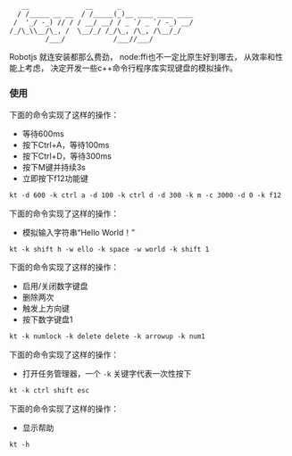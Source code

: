 ```txt
   __              __      _                  
  / /_____ __ __  / /_____(_)__ ____ ____ ____
 /  '_/ -_) // / / __/ __/ / _ `/ _ `/ -_) __/
/_/\_\\__/\_, /  \__/_/ /_/\_, /\_, /\__/_/   
         /___/            /___//___/          
```

Robotjs 就连安装都那么费劲，
node:ffi也不一定比原生好到哪去，
从效率和性能上考虑，
决定开发一些c++命令行程序库实现键盘的模拟操作。

### 使用

下面的命令实现了这样的操作：

- 等待600ms
- 按下Ctrl+A，等待100ms
- 按下Ctrl+D，等待300ms
- 按下M键并持续3s
- 立即按下f12功能键

```txt
kt -d 600 -k ctrl a -d 100 -k ctrl d -d 300 -k m -c 3000 -d 0 -k f12
```

下面的命令实现了这样的操作：

- 模拟输入字符串“Hello World！”

```txt
kt -k shift h -w ello -k space -w world -k shift 1
```

下面的命令实现了这样的操作：

- 启用/关闭数字键盘
- 删除两次
- 触发上方向键
- 按下数字键盘1

```txt
kt -k numlock -k delete delete -k arrowup -k num1
```

下面的命令实现了这样的操作：

- 打开任务管理器，一个 `-k` 关键字代表一次性按下

```txt
kt -k ctrl shift esc
```

下面的命令实现了这样的操作：

- 显示帮助

```txt
kt -h
```
